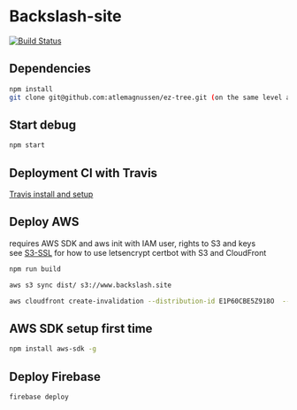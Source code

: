 # Backslash-site
[![Build Status](https://travis-ci.org/atlemagnussen/backslash-site.svg?branch=master)](https://travis-ci.org/atlemagnussen/backslash-site)

## Dependencies

```sh
npm install
git clone git@github.com:atlemagnussen/ez-tree.git (on the same level as backslash repo)
```

## Start debug
```sh
npm start
```

## Deployment CI with Travis
[Travis install and setup](./TRAVIS.md)

## Deploy AWS
requires AWS SDK and aws init with IAM user, rights to S3 and keys  
see [S3-SSL](./S3SSL.md) for how to use letsencrypt certbot with S3 and CloudFront
```sh
npm run build

aws s3 sync dist/ s3://www.backslash.site

aws cloudfront create-invalidation --distribution-id E1P60CBE5Z918O  --paths /index.html /bundle.js
```

## AWS SDK setup first time
```sh
npm install aws-sdk -g
```

## Deploy Firebase
```sh
firebase deploy
```